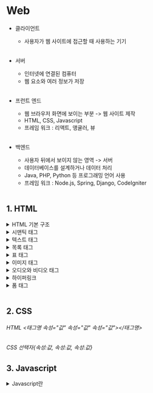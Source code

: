 # Web

* 클라이언트 <br>
  - 사용자가 웹 사이트에 접근할 때 사용하는 기기 <br><br>
  
* 서버 <br>
  - 인터넷에 연결된 컴퓨터 <br>
  - 웹 요소와 여러 정보가 저장 <br><br>
  
* 프런트 엔드<br>
  - 웹 브라우저 화면에 보이는 부분 -> 웹 사이트 제작 <br>
  - HTML, CSS, Javascript<br>
  - 프레임 워크 : 리액트, 앵귤러, 뷰<br><br>
  
* 백엔드<br>
  - 사용자 뒤에서 보이지 않는 영역 -> 서버<br>
  - 데이터베이스를 설계하거나 데이터 처리<br>
  - Java, PHP, Python 등 프로그래밍 언어 사용 <br>
  - 프레임 워크 : Node.js, Spring, Django, CodeIgniter<br><br>
  
## 1. HTML
  
  <details>
  <summary>HTML 기본 구조</summary>
   <div>
   <br>
    :black_small_square: <b>!DOCTYPE html</b> : 이제부터 처리할 문서는 HTML 문서 <br><br>
    :black_small_square: <b>head 태그</b> : 문서 관련 정보 입력, 웹 브라우저 화면에는 보이지 않음, 문서에서 사용할 외부 파일 링크<br><br>
    :black_small_square: <b>meta 태그</b> : 문서 정보가 들어 있음, 한글로 된 내용을 표시하기 위해 UTF-8 사용, 다양한 문서 정보를 지정<br><br>
    :black_small_square: <b>title 태그</b> : 문서 제목을 나태냄<br><br>
    :black_small_square: <b>body 태그</b> : 실제 브라우저에 표시될 내용 입력<br><br>
   </div>
  </details>
 
 <details>
  <summary>시맨틱 태그</summary>
   <div>
   <br>
     :black_small_square: <b>header 태그</b> : 사이트 전체의 헤더 or 특정 영역의 헤더, 검색 창이나 사이트 메뉴 삽입<br><br>
     :black_small_square: <b>nav 태그</b> : 웹 문서 위치에 영향을 받지 않음, 문서 안에 여러개 만들 수 있음(id로 구분)<br><br>
     :black_small_square: <b>main 태그</b> : 웹 문서의 핵심, 웹 문서마다 다르게 보여주는 내용으로 구성, 웹 문서에서 한 번만 사용<br><br>
     :black_small_square: <b>article 태그</b> : 독립된 웹 콘텐츠 항목(따로 떼어도 콘텐츠가 되는 내용), section 태그를 포함할 수 있음<br><br>
     :black_small_square: <b>section 태그</b> : 콘텐츠 영역, 몇 개의 콘텐츠를 묶는 용도, CSS적용을 위해 묶는 용도로 쓰지 말 것<br><br>
     :black_small_square: <b>aside 태그</b> : 사이드 바 영역, 필수 요소가 아니므로 필요할 경우에만 사용<br><br>
     :black_small_square: <b>footer 태그</b> : 사이트 제작 정보나 저작권 정보, 연락처 등, 다른 시맨틱 태그를 사용해 다양한 정보 포함<br><br>
     :black_small_square: <b>div 태그</b> : 소스를 묶는 용도, 영역을 구별하거나 css 적용을 위해<br><br>
   </div>
 </details>

 <details>
  <summary>텍스트 태그</summary>
   <div>
   <br>
     :black_small_square: <b>h 태그</b> : 제목을 표시할 때, 크기- h1 > h2 > h3 > h4 > h5 > h6<br><br>
     :black_small_square: <b>p 태그</b> : 입력한 내용 앞뒤로 빈 줄이 생기면서 텍스트 단락이 만들어짐<br><br>
     :black_small_square: <b>br 태그</b> : 줄 바꾸기, 닫는 태그가 없음<br><br>
     :black_small_square: <b>blockquote 태그</b> : 다른 텍스트보다 안으로 들여 써짐<br><br>
     :black_small_square: <b>strong, b 태그</b> : 강조태그, strong - 중요한 내용 강조, b - 단순히 굵게 표시<br><br>
     :black_small_square: <b>em, i 태그</b> : 기울기태그, em - 흐름상 특정 부분을 강조하고 싶을때, i - 단순히 이탤릭체로 표시<br><br>
   </div>
 </details>
 
 <details>
  <summary>목록 태그</summary>
   <div>
   <br>
     :black_small_square: <b>ol, li 태그</b> : 각 항목 앞에 숫자, type 속성 : 순서 목록의 숫자 조정, start 속성 : 목록의 시작 번호 수정<br><br>
     :black_small_square: <b>ul, li</b> : 각 항목 앞에 불릿이 붙여짐<br><br>
     :black_small_square: <b>dl, dt, dd 태그</b> : 이름과 값 형태, dt : 제목 지정, dd : 값 지정, 하나의 dt에 여러 개의 dd값 가능<br><br>
   </div>
 </details>
 
 <details>
  <summary>표 태그</summary>
   <div>
   <br>
     :black_small_square: <b>table 태그</b> : 표 전체<br><br>
     :black_small_square: <b>caption 태그</b> : 표 제목<br><br>
     :black_small_square: <b>tr, td, th 태그</b> : tr - 행, td - 열, th - 제목 셀<br><br>
     :black_small_square: <b>rowspan, colspan 속성</b> : rowspan - 밑으로 합침, colspan - 오른쪽으로 합침<br><br>
   </div>
 </details>
 
 <details>
  <summary>이미지 태그</summary>
   <div>
   <br>
     :black_small_square: <b>img 태그</b> : 웹 문서에 이미지를 삽입할 때 사용<br><br>
     :black_small_square: <b>src 속성</b> : 이미지의 경로 지정, 같은 폴더일 경우 파일 이름만 적음, 하위 폴더에 있다면 하위 폴더까지<br><br>
     :black_small_square: <b>alt 속성</b> : 이미지를 설명하는 대체 텍스트<br><br>
     :black_small_square: <b>width, height 속성</b> : 이미지 크기 조정, 둘 중 1개만 지정해도 나머지 속성은 자동으로 지율 계산<br><br>
     :black_small_square: <b>GIF 파일 형식</b> : 다른 이미지 파일 형식에 비해 크기가 작아서 아이콘이나 불릿 등 작은 이미지에 주로 사용<br><br>
     :black_small_square: <b>JPG, JPEG 파일 형식</b> : GIF보다 다양하게 표현 가능, 수정하고 저장하는 작업을 반복할 경우 화질 저하 가능성<br><br>
     :black_small_square: <b>PNG 파일 형식</b> : 다양한 색상 표현으로 가장 많이 사용, 네트워크용으로 개발된 파일 형식<br><br>
   </div>
 </details>
 
 <details>
  <summary>오디오와 비디오 태그</summary>
   <div>
   <br>
     :black_small_square: <b>object 태그</b> : 음악 파일 뿐만 아니라 동영상이나 자바 애플릿, PDF 파일 등 다양한 개체 삽입<br><br>
     :black_small_square: <b>data, width, height 속성</b> : data - 재생할 파일 지정, width/height - 화면 크기 지정<br><br>
     :black_small_square: <b>embed 태그</b> : object/audio/videa 태그를 지원하는 브라우저에서 멀티미디어 삽입할 때 사용, 닫는 태그 없음<br><br>
     :black_small_square: <b>src, width, height 속성</b> : src - 멀티미디어 파일 경로<br><br>
     :black_small_square: <b>audio, video 태그의 속성_1</b> : controls - 컨트롤 바, autoplay - 자동 실행, loop - 반복 재생, mute - 소리 제거<br><br>
     :black_small_square: <b>audio, video 태그의 속성_2</b> : preload - 로딩 방법(사용값 : auto or metadata or none / 기본 적으로 auto 사용)<br><br>
     :black_small_square: <b>audio, video 태그의 속성_3</b> : width, height - 크기 지정, poster - video 태그에서 사용(비디오가 재생되기 전 포스터)<br><br>
   </div>
 </details>
 
 <details>
  <summary>하이퍼링크</summary>
   <div>
   <br>
     :black_small_square: <b>a 태그</b> : 다른 문서, 혹은 다른 사이트로 바로 연결해 주는 기능<br><br>
     :black_small_square: <b>target 속성</b> : target="blank"로 지정하면 연결된 문서가 새 탭으로 열림<br><br>
     :black_small_square: <b>href</b> : href="링크할 주소"<br><br>
   </div>
 </details>
 <details>
  <summary>폼 태그</summary>
   <div>
   <br>
     :black_small_square: <b>form이란_1</b> : 사용자가 정보를 보낼 수 있는 요소, 정보 저장/검색/수정, 데이터베이스 기반 <br><br>
     :black_small_square: <b>form이란_2</b> : 텍스트 필드나 버튼 같은 폼 형태(HTML태그), 입력한 사용자 정보를 처리하는 것 (서버 프로그래밍) <br><br>
     :black_small_square: <b>method 속성_get</b> : 256~4096byte 길이 제한이 있고, 사용자가 입력한 내용이 그래로 들어남<br><br>
     :black_small_square: <b>method 속성_post</b> : 길이 제한이 없고, 내용이 드러나지 않음<br><br>
     :black_small_square: <b>name 속성</b> : 자바스크립트로 폼을 제어할 때 사용할 폼의 이름을 지정<br><br>
     :black_small_square: <b>action 속성</b> : form 태그 안의 내용을 처리해 줄 서버 프로그램을 지정<br><br>
     :black_small_square: <b>target 속성</b> : action 속성에서 지정한 스크립트 파일을 현재 창이 아닌 다른 위치에서 열도록 함<br><br>
     :black_small_square: <b>fieldset 태그</b> : 폼 요소를 그룹으로 묶는 태그<br><br>
     :black_small_square: <b>legend 태그</b> : 그룹으로 묶은 구역에 제목을 붙이는 태그<br><br>
     :black_small_square: <b>label 태그</b> : input태그와 같은 폼 요소에 레이블을 붙일 때 사용<br><br>
     :black_small_square: <b>fieldset 태그</b> : 폼 요소를 그룹으로 묶는 태그<br><br>
 
   <table>
    <caption>:black_small_square:<b>input 태그 type 속성</b></caption>
      <thead>
        <tr>
          <th>종류</th>
          <th>설명</th>
          <th>필드 속성</th>
        </tr>
      </thead>
      <tbody>
        <tr>
          <td>text</td>
          <td>한 줄짜리 텍스트 필드, 주로 아이디나 이름, 주소 등</td>
          <td rowspan="2">size - 길이 필드 <br> maxlength - 최대 문자 수 지정 <br> value(text속성만) - 화면에 표시될 때 텍스트 필드 부분에 보여주는 내용</td>
        </tr>
        <tr>
          <td>password</td>
          <td>비밀번호 입력 필드</td>
        </tr>
        <tr>
          <td>search</td>
          <td>검색 필드, 검색 창에 x표시가 되어 검색어 삭제 쉬움</td>
          <td>-</td>
        </tr>
        <tr>
          <td>url</td>
          <td>웹 주소 필드</td>
          <td>-</td>
        </tr>
        <tr>
          <td>email</td>
          <td>메일 주소 입력 필드, 메일 주소 형식 자동 체크</td>
          <td>-</td>
        </tr>
        <tr>
          <td>tel</td>
          <td>전화번호 입력 필드, 사용자 입력을 체크하지는 않음</td>
          <td>-</td>
        </tr>
        <tr>
          <td>radio</td>
          <td>여러 항목 중 하나만 선택</td>
          <td rowspan="2">name - 여러 개 있을 경우 구분을 위해 이름 지정<br> value - 서버에 넘길 값을 지정(필수 속성) <br> checked - 기본으로 선택해 놓을 항목이 있을 때 사용</td>
        </tr>
        <tr>
          <td>checkbox</td>
          <td>여러 항복 중 둘 이상을 선택</td>
        </tr>
        <tr>
          <td>number</td>
          <td>숫자 입력 필드, 브라우저에 따라 스핀 박스로 표시</td>
          <td rowspan="2">min - 최솟값 지정 (기본 최솟값 = 0) <br> max - 최댓값 지정 (기본 최댓값 = 100) <br> step - 숫자 간격을 지정 (기본값 = 1) <br> value - 필드에 표시할 초깃값</td>
        </tr>
        <tr>
          <td>range</td>
          <td>숫자 입력 필드, 슬라이드 막대를 이용해 숫자 입력</td>
        </tr>
        <tr>
          <td>date, month, week</td>
          <td>date - yyyy/mm/dd <br> month - yyyy/mm <br> week - 1월 첫째 주 기준 몇 번째 주인지 표시</td>
          <td>-</td>
        </tr>
        <tr>
          <td>time, datetime, datetime-local</td>
          <td>time - 폼에서 시간을 입력 <br> datetime, datetime-local - 지역에 맞는 날짜와 시간을 함께 입력 가능</td>
          <td>-</td>
        </tr>
        <tr>
          <td>submit, reset, button</td>
          <td>submit - 사용자 입력 내용을 서버로 전송 <br> reset - 사용자 입력 내용 전부 삭제 <br> button - 주로 javascript 실행할 때 사용</td>
          <td>value - 버튼 표시 내용 지정</td>
        </tr>
        <tr>
          <td>img</td>
          <td>submit 버튼 대신 이미지 삽입</td>
          <td>src - 이미지 경로 <br> alt - 대체 텍스트</td>
        </tr>
        <tr>
          <td>file</td>
          <td>파일 첨부/파일 선택 이나 찾아보기 버튼으로 표시됨</td>
          <td>-</td>
        </tr>
        <tr>
          <td>hidden</td>
          <td>화면 상의 폼에는 보이지 않음 <br> 폼에 서버로 전송할 때 서버로 함께 전송되는 요소</td>
          <td>-</td>
        </tr>
      </tbody>
   </table>
   
   <table>
    <caption>:black_small_square:<b>input 태그 속성</b></caption>
      <thead>
        <tr>
          <th>종류</th>
          <th>설명</th>
        </tr>
      </thead>
      <tbody>
        <tr>
          <td>autofocus</td>
          <td>페이지를 불러오자마자 원하는 폼 요소에 마우스 커서 표시</td>
        </tr>
        <tr>
          <td>placeholder</td>
          <td>입력란에 표시하는 힌트로, 필드를 클릭하면 사라짐</td>
        </tr>
        <tr>
          <td>readonly</td>
          <td>내용을 보기만 하고 입력하지 못하게 함</td>
        </tr>
        <tr>
          <td>required</td>
          <td>필수 필드 체크 <br>필수 필드는 브라우저에서 직접 체크하는 것이므로 오류 메시지 내용은 브라우저마다 다름</td>
        </tr>
      </tbody>
   </table>
  </div>
 </details>
<br>

## 2. CSS




###### HTML <태그명 속성="값" 속성="값" 속성="값"></태그명>
###### CSS 선택자{속성:값, 속성:값, 속성:값}

## 3. Javascript
  <details>
    <summary>Javascript란</summary>
     <div>
     <br>
       :black_small_square: 웹 요소 제어 <br>
       :black_small_square: 다양한 라이브러리 사용<br>
       :black_small_square: 웹 애플리케이션 제작<br>
       :black_small_square: 서버를 구성하고 서버용 프로그램 제작<br>
     </div>
 </details>

